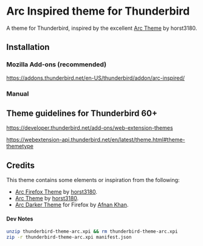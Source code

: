 # Arc Inspired theme for Thunderbird
A theme for Thunderbird, inspired by the excellent [Arc Theme](https://github.com/horst3180/Arc-theme) by horst3180.

## Installation

### Mozilla Add-ons (recommended)

https://addons.thunderbird.net/en-US/thunderbird/addon/arc-inspired/

### Manual

## Theme guidelines for Thunderbird 60+
https://developer.thunderbird.net/add-ons/web-extension-themes

https://webextension-api.thunderbird.net/en/latest/theme.html#theme-themetype

## Credits

This theme contains some elements or inspiration from the following:

 * [Arc Firefox Theme](https://github.com/horst3180/arc-firefox-theme) by [horst3180](https://github.com/horst3180).
 * [Arc Theme](https://github.com/horst3180/arc-theme) by [horst3180](https://github.com/horst3180).
 * [Arc Darker Theme](https://addons.mozilla.org/en-US/firefox/addon/arc-darker-theme-we/) for Firefox by [Afnan Khan](https://addons.mozilla.org/en-US/firefox/user/5641275/).

#### Dev Notes

```sh
unzip thunderbird-theme-arc.xpi && rm thunderbird-theme-arc.xpi
zip -r thunderbird-theme-arc.xpi manifest.json
```
